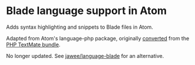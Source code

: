 # Blade language support in Atom

Adds syntax highlighting and snippets to Blade files in Atom.

Adapted from Atom's language-php package, originally [converted](http://atom.io/docs/latest/converting-a-text-mate-bundle)
from the [PHP TextMate bundle](https://github.com/textmate/php.tmbundle).

No longer updated. See [jawee/language-blade](https://github.com/jawee/language-blade) for an alternative.

